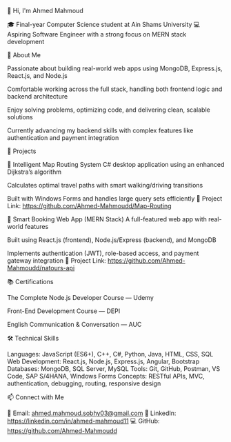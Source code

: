👋 Hi, I'm Ahmed Mahmoud

🎓 Final-year Computer Science student at Ain Shams University
💻 Aspiring Software Engineer with a strong focus on MERN stack development

💼 About Me

Passionate about building real-world web apps using MongoDB, Express.js, React.js, and Node.js

Comfortable working across the full stack, handling both frontend logic and backend architecture

Enjoy solving problems, optimizing code, and delivering clean, scalable solutions

Currently advancing my backend skills with complex features like authentication and payment integration

🚀 Projects

🧭 Intelligent Map Routing System
C# desktop application using an enhanced Dijkstra’s algorithm

Calculates optimal travel paths with smart walking/driving transitions

Built with Windows Forms and handles large query sets efficiently
🔗 Project Link: https://github.com/Ahmed-Mahmoudd/Map-Routing

🧾 Smart Booking Web App (MERN Stack)
A full-featured web app with real-world features

Built using React.js (frontend), Node.js/Express (backend), and MongoDB

Implements authentication (JWT), role-based access, and payment gateway integration
🔗 Project Link: https://github.com/Ahmed-Mahmoudd/natours-api

📚 Certifications

The Complete Node.js Developer Course — Udemy

Front-End Development Course — DEPI

English Communication & Conversation — AUC

🛠️ Technical Skills

Languages: JavaScript (ES6+), C++, C#, Python, Java, HTML, CSS, SQL
Web Development: React.js, Node.js, Express.js, Angular, Bootstrap
Databases: MongoDB, SQL Server, MySQL
Tools: Git, GitHub, Postman, VS Code, SAP S/4HANA, Windows Forms
Concepts: RESTful APIs, MVC, authentication, debugging, routing, responsive design

📫 Connect with Me

📧 Email: ahmed.mahmoud.sobhy03@gmail.com
💼 LinkedIn: https://linkedin.com/in/ahmed-mahmoud11
💻 GitHub: https://github.com/Ahmed-Mahmoudd
